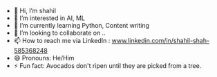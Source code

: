 - 👋 Hi, I’m shahil
- 👀 I’m interested in AI, ML
- 🌱 I’m currently learning Python, Content writing
- 💞️ I’m looking to collaborate on ..
- 📫 How to reach me via LinkedIn : www.linkedin.com/in/shahil-shah-585368248 
- 😄 Pronouns: He/Him
- ⚡ Fun fact: Avocados don't ripen until they are picked from a tree.

<!---
Avacadough/Avacadough is a ✨ special ✨ repository because its `README.md` (this file) appears on your GitHub profile.
You can click the Preview link to take a look at your changes.
--->
